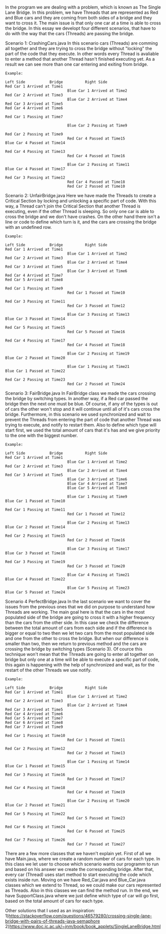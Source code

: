 In the program we are dealing with a problem, which is known as The Single Lane Bridge. In this problem,
we have Threads that are represented as Red and Blue cars and they are coming from both sides of a bridge and they want to cross it. The main issue
is that only one car at a time is able to cross the bridge. In this essay we developt four different scenarios, that have to 
do with the way that the cars (Threads) are passing the bridge. 


Scenario 1: CrashingCars.java
	In this scenario cars (Threads) are comming all together and they are trying to cross the bridge without "locking" the part of the code that they execute. 
	In other words every Thread is avaliable to enter a method that another Thread hasn't finished executing yet. As a result we can see more than one car entering and exiting 
	from bridge. 

	Example:
 
	Left Side			Bridge			Right Side
	Red Car 1 Arrived at Time1
								Blue Car 1 Arrived at Time2
	Red Car 2 Arrived at Time3
								Blue Car 2 Arrived at Time4
	Red Car 3 Arrived at Time5
	Red Car 4 Arrived at Time6

	Red Car 1 Passing at Time7 

								Blue Car 2 Passing at Time9 

	Red Car 2 Passing at Time9 
								Red Car 4 Passed at Time15 
	Blue Car 4 Passed at Time14 

	Red Car 4 Passing at Time13 
								Red Car 4 Passed at Time16 

								Blue Car 2 Passing at Time11 
	Blue Car 4 Passed at Time17 

	Red Car 3 Passing at Time12 
								Red Car 4 Passed at Time18 
								Red Car 2 Passed at Time10 
	
Scenario 2: UnfairBridge.java
	Here we have made the Threads to create a Critical Section by locking and unlocking a specific part of code. With this way, a Thread can't
	join the Critical Section that another Thread is executing, even if the other Thread is sleeping. So only one car is able to cross the bridge and we don't have
	crashes. On the other hand there isn't a line or code to define which turn is it, and the cars are crossing the bridge with an undefined row.

	Example: 

	Left Side			Bridge			Right Side
	Red Car 1 Arrived at Time1
								Blue Car 1 Arrived at Time2
	Red Car 2 Arrived at Time3
								Blue Car 2 Arrived at Time4
	Red Car 3 Arrived at Time5
								Blue Car 3 Arrived at Time6
	Red Car 4 Arrived at Time7
	Red Car 5 Arrived at Time8

	Red Car 1 Passing at Time9 
								Red Car 1 Passed at Time10 

	Red Car 3 Passing at Time11 
								Red Car 3 Passed at Time12 

								Blue Car 3 Passing at Time13 
	Blue Car 3 Passed at Time14 

	Red Car 5 Passing at Time15 
								Red Car 5 Passed at Time16 

	Red Car 4 Passing at Time17 
								Red Car 4 Passed at Time18 

								Blue Car 2 Passing at Time19 
	Blue Car 2 Passed at Time20 

								Blue Car 1 Passing at Time21 
	Blue Car 1 Passed at Time22 

	Red Car 2 Passing at Time23 
								Red Car 2 Passed at Time24 


Scenario 3: FairBridge.java
	In FairBridge class we made the cars crossing the bridge by switching types. In another way, if a Red car passed the bridge then the next one must be blue. Of course, 
	if any of the types is out of cars the other won't stop and it will continue until all of it's cars cross the bridge. Furthermore, in this scenario we used synchronized and wait to prevent
	the Threads from entering the part of code that another Thread was trying to execute, and notify to restart them. Also to define which type will start first, we used the total amount of cars that it's has and we give priority 
	to the one with the biggest number.

	Example: 

	Left Side			Bridge			Right Side
	Red Car 1 Arrived at Time1
								Blue Car 1 Arrived at Time2
	Red Car 2 Arrived at Time3
								Blue Car 2 Arrived at Time4
	Red Car 3 Arrived at Time5
								Blue Car 3 Arrived at Time6
								Blue Car 4 Arrived at Time7
								Blue Car 5 Arrived at Time8

								Blue Car 1 Passing at Time9 
	Blue Car 1 Passed at Time10 

	Red Car 1 Passing at Time11 
								Red Car 1 Passed at Time12 

								Blue Car 2 Passing at Time13 
	Blue Car 2 Passed at Time14 

	Red Car 2 Passing at Time15 
								Red Car 2 Passed at Time16 

								Blue Car 3 Passing at Time17 
	Blue Car 3 Passed at Time18 

	Red Car 3 Passing at Time19 
								Red Car 3 Passed at Time20 

								Blue Car 4 Passing at Time21 
	Blue Car 4 Passed at Time22 

								Blue Car 5 Passing at Time23 
	Blue Car 5 Passed at Time24 

Scenario 4 PerfectBridge.java
	In the last scenario we want to cover the issues from the previous ones that we did on purpose to understand how Threads are working. The main goal here is that the cars in the most
	populated side of the bridge are going to cross it with a higher frequency than the cars from the other side. In this case we check the difference between the total amount of cars from each
	side and if the difference is bigger or equal to two then we let two cars from the most populated side and one from the other to cross the bridge. But when our difference is smaller than two, then we 
	return to previous method and the cars are crossing the bridge by switching types (Scenario 3). Of cource this technique won't mean that the Threads are going to enter all together on bridge but only one at a time
	will be able to execute a specific part of code, this again is happening with the help of synchronized and wait, as for the restart of the other Threads we use notify.

	Example: 
	
	Left Side			Bridge			Right Side
	Red Car 1 Arrived at Time1
								Blue Car 1 Arrived at Time2
	Red Car 2 Arrived at Time3
								Blue Car 2 Arrived at Time4
	Red Car 3 Arrived at Time5
	Red Car 4 Arrived at Time6
	Red Car 5 Arrived at Time7
	Red Car 6 Arrived at Time8
	Red Car 7 Arrived at Time9

	Red Car 1 Passing at Time10 
								Red Car 1 Passed at Time11 

	Red Car 2 Passing at Time12 
								Red Car 2 Passed at Time13 

								Blue Car 1 Passing at Time14 
	Blue Car 1 Passed at Time15 

	Red Car 3 Passing at Time16 
								Red Car 3 Passed at Time17 

	Red Car 4 Passing at Time18 
								Red Car 4 Passed at Time19 

								Blue Car 2 Passing at Time20 
	Blue Car 2 Passed at Time21 

	Red Car 5 Passing at Time22 
								Red Car 5 Passed at Time23 

	Red Car 6 Passing at Time24 
								Red Car 6 Passed at Time25 

	Red Car 7 Passing at Time26 
								Red Car 7 Passed at Time27


There are a few more classes that we haven't explain yet. First of all we have Main.java, where we create a random number of
cars for each type. In this class we let user to choose which scenario wants our programm to run and based on his answer we
create the corresponding bridge. After that, every car (Thread) uses start method to start executing the code which exists inside run.
Moving on we have Red_Car.java and Blue_Car.java classes which we extend to Thread, so we could make our cars represented as Threads.
Also in this classes we can find the method run. In the end, we have SupportClass.java where we just define which type of car 
will go first, based on the total amount of cars for each type.


Other solutions that I used as an inspiration:
1)https://stackoverflow.com/questions/46579280/crossing-single-lane-bridge-with-pairs-of-threads-java-semaphore 
2)https://www.doc.ic.ac.uk/~jnm/book/book_applets/SingleLaneBridge.html 

